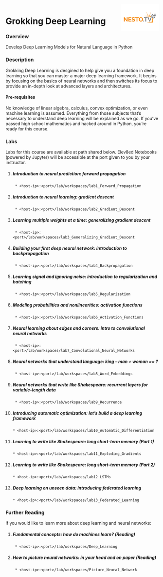 <img align="right" src="./logo-small.png">


# Grokking Deep Learning

### Overview
Develop Deep Learning Models for Natural Language in Python

### Description
Grokking Deep Learning is desgined to help give you a foundation in deep learning so that
you can master a major deep learning framework. It begins by focusing on the basics of
neural networks and then switches its focus to provide an in-depth look at advanced layers
and architectures.

#### Pre-requisites
No knowledge of linear algebra, calculus, convex optimization, or even machine learning
is assumed. Everything from those subjects that’s necessary to understand deep learning
will be explained as we go. If you’ve passed high school mathematics and hacked around in
Python, you’re ready for this course.

### Labs
Labs for this course are available at path shared below. Elev8ed Notebooks (powered by Jupyter) will be accessible at the port given to you by your instructor. 

1. ##### Introduction to neural prediction: forward propagation
		* <host-ip>:<port>/lab/workspaces/lab1_Forward_Propagation
2. ##### Introduction to neural learning: gradient descent
		* <host-ip>:<port>/lab/workspaces/lab2_Gradient_Descent
3. ##### Learning multiple weights at a time: generalizing gradient descent
		* <host-ip>:<port>/lab/workspaces/lab3_Generalizing_Gradient_Descent
4. ##### Building your first deep neural network: introduction to backpropagation
		* <host-ip>:<port>/lab/workspaces/lab4_Backpropagation
5. ##### Learning signal and ignoring noise: introduction to regularization and batching
		* <host-ip>:<port>/lab/workspaces/lab5_Regularization
6. #####  Modeling probabilities and nonlinearities: activation functions
		* <host-ip>:<port>/lab/workspaces/lab6_Activation_Functions
7. ##### Neural learning about edges and corners: intro to convolutional neural networks
		* <host-ip>:<port>/lab/workspaces/lab7_Convolutional_Neural_Networks
8. ##### Neural networks that understand language: king – man + woman == ?
		* <host-ip>:<port>/lab/workspaces/lab8_Word_Embeddings
9. ##### Neural networks that write like Shakespeare: recurrent layers for variable-length data
		* <host-ip>:<port>/lab/workspaces/lab9_Recurrence
10. #####  Introducing automatic optimization: let’s build a deep learning framework
		* <host-ip>:<port>/lab/workspaces/lab10_Automatic_Differentiation
11. ##### Learning to write like Shakespeare: long short-term memory (Part 1)
		* <host-ip>:<port>/lab/workspaces/lab11_Exploding_Gradients
12. ##### Learning to write like Shakespeare: long short-term memory (Part 2)
		* <host-ip>:<port>/lab/workspaces/lab12_LSTMs
13. ##### Deep learning on unseen data: introducing federated learning
		* <host-ip>:<port>/lab/workspaces/lab13_Federated_Learning

### Further Reading
If you would like to learn more about deep learning and neural networks:

1. ##### Fundamental concepts: how do machines learn? (Reading)
		* <host-ip>:<port>/lab/workspaces/Deep_Learning
2. ##### How to picture neural networks: in your head and on paper (Reading)
		* <host-ip>:<port>/lab/workspaces/Picture_Neural_Network